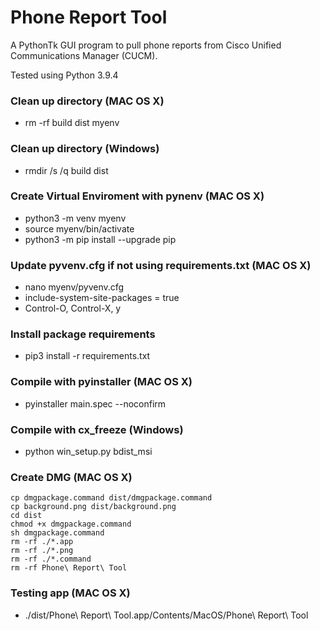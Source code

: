 # Phone Report Tool
A PythonTk GUI program to pull phone reports from Cisco Unified Communications Manager (CUCM).

Tested using Python 3.9.4

### Clean up directory (MAC OS X)
* rm -rf build dist myenv

### Clean up directory (Windows)
* rmdir /s /q build dist

### Create Virtual Enviroment with pynenv (MAC OS X)
* python3 -m venv myenv
* source myenv/bin/activate
* python3 -m pip install --upgrade pip

### Update pyvenv.cfg if not using requirements.txt (MAC OS X)
* nano myenv/pyvenv.cfg
* include-system-site-packages = true
* Control-O, Control-X, y

### Install package requirements
* pip3 install -r requirements.txt

### Compile with pyinstaller (MAC OS X)
* pyinstaller main.spec --noconfirm

### Compile with cx_freeze (Windows)
* python win_setup.py bdist_msi

### Create DMG (MAC OS X)
```
cp dmgpackage.command dist/dmgpackage.command
cp background.png dist/background.png
cd dist
chmod +x dmgpackage.command
sh dmgpackage.command
rm -rf ./*.app
rm -rf ./*.png
rm -rf ./*.command
rm -rf Phone\ Report\ Tool
```

### Testing app (MAC OS X)
* ./dist/Phone\ Report\ Tool.app/Contents/MacOS/Phone\ Report\ Tool